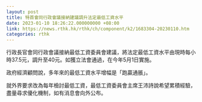 ```yaml
---
layout: post
title: 特首會同行政會議接納建議調升法定最低工資水平
date: 2023-01-10 18:26:22.000000000 +08:00
link: https://news.rthk.hk/rthk/ch/component/k2/1683304-20230110.htm
categories: rthk
---
```


行政長官會同行政會議接納最低工資委員會建議，將法定最低工資水平由現時每小時37.5元，調升至40元。如獲立法會通過，在今年5月1日實施。

政府經濟顧問說，多年來的最低工資水平增幅是「跑贏通脹」。

就外界要求改為每年檢討最低工資，最低工資委員會主席王沛詩說希望累積經驗，盡量尋求優化機制，如有消息會向外公布。

